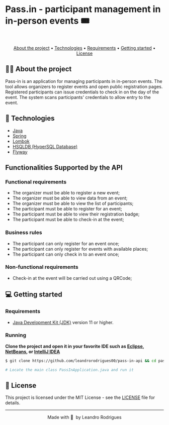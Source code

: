 # Pass.in - participant management in in-person events 🎟️

<br>

<p align="center">
  <a href="#-about-the-project">About the project</a> •
  <a href="#-technologies">Technologies</a> •
  <a href="#-Requirements">Requirements</a> •
<a href="#-getting-started">Getting started</a> •
<a href="#-license">License</a>

</p>

## 👩‍💻 About the project

Pass-in is an application for managing participants in in-person events. The tool allows organizers to register events and open public registration pages. Registered participants can issue credentials to check in on the day of the event. The system scans participants' credentials to allow entry to the event.

## 🚀 Technologies

- [Java](https://www.java.com/)
- [Spring](https://spring.io/)
- [Lombok](https://projectlombok.org/)
- [HSQLDB (HyperSQL Database)](http://hsqldb.org/)
- [Flyway](https://flywaydb.org/)

## Functionalities Supported by the API

### Functional requirements

- The organizer must be able to register a new event;
- The organizer must be able to view data from an event;
- The organizer must be able to view the list of participants;
- The participant must be able to register for an event;
- The participant must be able to view their registration badge;
- The participant must be able to check-in at the event;

### Business rules

- The participant can only register for an event once;
- The participant can only register for events with available places;
- The participant can only check in to an event once;

### Non-functional requirements

- Check-in at the event will be carried out using a QRCode;

## 💻 Getting started

### Requirements

- [Java Development Kit (JDK)](https://www.oracle.com/java/technologies/javase-jdk11-downloads.html) version 11 or higher.

### Running

**Clone the project and open it in your favorite IDE such as [Eclipse](https://www.eclipse.org/), [NetBeans](https://netbeans.apache.org/), or [IntelliJ IDEA](https://www.jetbrains.com/idea/)**

```bash
$ git clone https://github.com/leandrorodrigues00/pass-in-api && cd pass-in-api

# Locate the main class PassInApplication.java and run it

```

## 📝 License

This project is licensed under the MIT License - see the [LICENSE](LICENSE) file for details.

---

<p align="center">
  Made with 💜&nbsp; by  Leandro Rodrigues
</p>
